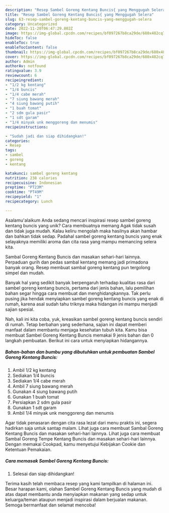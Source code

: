 ```yaml
---
description: "Resep Sambel Goreng Kentang Buncis{ yang Menggugah Selera"
title: "Resep Sambel Goreng Kentang Buncis{ yang Menggugah Selera"
slug: 63-resep-sambel-goreng-kentang-buncis-yang-menggugah-selera
category: Uncategorized
date: 2022-11-20T06:47:29.802Z
image: https://img-global.cpcdn.com/recipes/bf097267b8ca29de/680x482cq70/sambel-goreng-kentang-buncis-foto-resep-utama.jpg
hideToc: false
enableToc: true
enableTocContent: false
thumbnail: https://img-global.cpcdn.com/recipes/bf097267b8ca29de/680x482cq70/sambel-goreng-kentang-buncis-foto-resep-utama.jpg
cover: https://img-global.cpcdn.com/recipes/bf097267b8ca29de/680x482cq70/sambel-goreng-kentang-buncis-foto-resep-utama.jpg
author: Admin
authorAv: notfound
ratingvalue: 3.9
reviewcount: 6
recipeingredient:
- "1/2 kg kentang"
- "1/4 buncis"
- "1/4 cabe merah"
- "7 siung bawang merah"
- "4 siung bawang putih"
- "1 buah tomat"
- "2 sdm gula pasir"
- "1 sdt garam"
- "1/4 minyak unk menggoreng dan menumis"
recipeinstructions:

- "Sudah jadi dan siap dihidangkan!"
categories:
- Resep
tags:
- sambel
- goreng
- kentang

katakunci: sambel goreng kentang 
nutrition: 238 calories
recipecuisine: Indonesian
preptime: "PT23M"
cooktime: "PT49M"
recipeyield: "1"
recipecategory: Lunch

---
```



Asalamu'alaikum Anda sedang mencari inspirasi resep sambel goreng kentang buncis yang unik? Cara membuatnya memang Agak tidak susah dan tidak juga mudah. Kalau keliru mengolah maka hasilnya akan hambar dan bahkan tidak sedap. Padahal sambel goreng kentang buncis yang enak selayaknya memiliki aroma dan cita rasa yang mampu memancing selera kita.


Sambal Goreng Kentang Buncis dan masakan sehari-hari lainnya. Perpaduan gurih dan pedas sambal kentang memang jadi primadona banyak orang. Resep membuat sambal goreng kentang pun tergolong simpel dan mudah.

Banyak hal yang sedikit banyak berpengaruh terhadap kualitas rasa dari sambel goreng kentang buncis, pertama dari jenis bahan, lalu pemilihan bahan segar hingga cara membuat dan menghidangkannya. Tak perlu pusing jika hendak menyiapkan sambel goreng kentang buncis yang enak di rumah, karena asal sudah tahu triknya maka hidangan ini mampu menjadi sajian spesial.


Nah, kali ini kita coba, yuk, kreasikan sambel goreng kentang buncis sendiri di rumah. Tetap berbahan yang sederhana, sajian ini dapat memberi manfaat dalam membantu menjaga kesehatan tubuh kita. Kamu bisa membuat Sambel Goreng Kentang Buncis memakai 9 jenis bahan dan 0 langkah pembuatan. Berikut ini cara untuk menyiapkan hidangannya.

<!--inarticleads1-->

##### Bahan-bahan dan bumbu yang dibutuhkan untuk pembuatan Sambel Goreng Kentang Buncis:

1. Ambil 1/2 kg kentang
1. Sediakan 1/4 buncis
1. Sediakan 1/4 cabe merah
1. Ambil 7 siung bawang merah
1. Gunakan 4 siung bawang putih
1. Gunakan 1 buah tomat
1. Persiapkan 2 sdm gula pasir
1. Gunakan 1 sdt garam
1. Ambil 1/4 minyak unk menggoreng dan menumis


Agar tidak penasaran dengan cita rasa lezat dari menu praktis ini, segera hadirkan saja untuk santap malam. Lihat juga cara membuat Sambal Goreng Kentang Buncis dan masakan sehari-hari lainnya. Lihat juga cara membuat Sambal Goreng Tempe Kentang Buncis dan masakan sehari-hari lainnya. Dengan memakai Cookpad, kamu menyetujui Kebijakan Cookie dan Ketentuan Pemakaian. 

<!--inarticleads2-->

##### Cara memasak Sambel Goreng Kentang Buncis:


1. Selesai dan siap dihidangkan!



Terima kasih telah membaca resep yang kami tampilkan di halaman ini. Besar harapan kami, olahan Sambel Goreng Kentang Buncis yang mudah di atas dapat membantu anda menyiapkan makanan yang sedap untuk keluarga/teman ataupun menjadi inspirasi dalam berjualan makanan. Semoga bermanfaat dan selamat mencoba!
